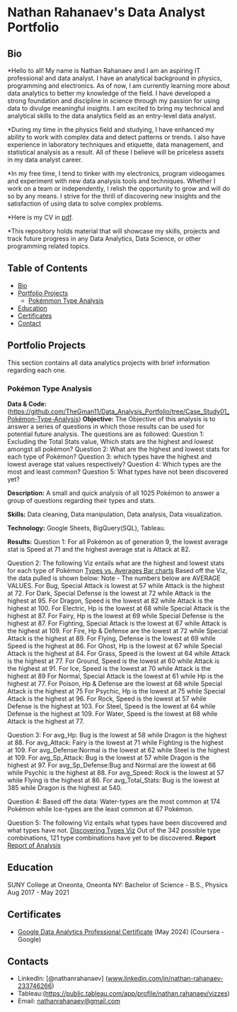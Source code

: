 # Nathan Rahanaev's Data Analyst Portfolio
## Bio
*Hello to all! My name is Nathan Rahanaev and I am an aspiring IT professional and data analyst. I have an analytical background in physics, programming and electronics. As of now, I am currently learning more about data analytics to better my knowledge of the field. I have developed a strong foundation and discipline in science through my passion for using data to divulge meaningful insights. I am excited to bring my technical and analytical skills to the data analytics field as an entry-level data analyst. 

*During my time in the physics field and studying, I have enhanced my ability to work with complex data and detect patterns or trends. I also have experience in laboratory techniques and etiquette, data management, and statistical analysis as a result. All of these I believe will be priceless assets in my data analyst career.

*In my free time, I tend to tinker with my electronics, program videogames and experiment with new data analysis tools and techniques. Whether I work on a team or independently, I relish the opportunity to grow and will do so by any means. I strive for the thrill of discovering new insights and the satisfaction of using data to solve complex problems.

*Here is my CV in [pdf](https://github.com/TheGman11/Data_Analysis_Portfolio/blob/main/Nathan%20Rahanaev%20CV.pdf).

*This repository holds material that will showcase my skills, projects and track future progress in any Data Analytics, Data Science, or other programming related topics.

## Table of Contents
- [Bio](https://github.com/TheGman11/Data_Analysis_Portfolio/blob/main/README.md#Bio)
- [Portfolio Projects](https://github.com/TheGman11/Data_Analysis_Portfolio/blob/main/README.md#portfolio-projects)
	- [Pokémmon Type Analysis](https://github.com/TheGman11/Data_Analysis_Portfolio#Pok%C3%A9mon_Type_Analysis)
- [Education](https://github.com/TheGman11/Data_Analysis_Portfolio/blob/main/README.md#Education)
- [Certificates](https://github.com/TheGman11/Data_Analysis_Portfolio/blob/main/README.md#Certificates)
- [Contact](https://github.com/TheGman11/Data_Analysis_Portfolio/blob/main/README.md#Contact)

## Portfolio Projects
This section contains all data analytics projects with brief information regarding each one.

### Pokémon Type Analysis
**Data & Code:** 
(https://github.com/TheGman11/Data_Analysis_Portfolio/tree/Case_Study01_Pokémon-Type-Analysis)
**Objective:** 
The Objective of this analysis is to answer a series of questions in which those results can be used for potential future analysis. The questions are as followed:
Question 1: Excluding the Total Stats value, Which stats are the highest and lowest amongst all pokémon?
Question 2: What are the highest and lowest stats for each type of Pokémon?
Question 3: which types have the highest and lowest average stat values respectively?
Question 4: Which types are the most and least common?
Question 5: What types have not been discovered yet?

**Description:** 
A small and quick analysis of all 1025 Pokémon to answer a group of questions regarding their types and stats.

**Skills:** 
Data cleaning,  Data manipulation, Data analysis, Data visualization.

**Technology:** 
Google Sheets, BigQuery(SQL), Tableau.

**Results:** 
Question 1:
For all Pokémon as of generation 9, the lowest average stat is Speed at 71 and the highest average stat is Attack at 82. 

Question 2:
The following Viz entails what are the highest and lowest stats for each type of Pokémon
[Types vs. Averages Bar charts](https://public.tableau.com/app/profile/nathan.rahanaev/viz/Typevs_AverageStats/Sheet1)
Based off the Viz, the data pulled is shown below:
Note - The numbers below are AVERAGE VALUES.
	For Bug, Special Attack is lowest at 57 while Attack is the highest at 72.
	For Dark, Special Defense is the lowest at 72 while Attack is the highest at 95.
	For Dragon, Speed is the lowest at 82 while Attack is the highest at 100.
	For Electric, Hp is the lowest at 68 while Special Attack is the highest at 87.
	For Fairy,  Hp is the lowest at 69 while Special Defense is the highest at 87.
	For Fighting, Special Attack is the lowest at 67 while Attack is the highest at 109.
	For Fire, Hp & Defense are the lowest at 72 while Special Attack is the highest at 89.
	For Flying, Defense is the lowest at 69 while Speed is the highest at 86.
	For Ghost, Hp is the lowest at 67 while Special Attack is the highest at 84.
	For Grass, Speed is the lowest at 64 while Attack is the highest at 77.
	For Ground, Speed is the lowest at 60 while Attack is the highest at 91.
	For Ice, Speed is the lowest at 70 while Attack is the highest at 89
	For Normal, Special Attack is the lowest at 61 while Hp is the highest at 77.
	For Poison, Hp & Defense are the lowest at 68 while Special Attack is the highest at 75
	For Psychic, Hp is the lowest at 75 while Special Attack is the highest at 96.
	For Rock, Speed is the lowest at 57 while Defense is the highest at 103.
	For Steel, Speed is the lowest at 64 while Defense is the highest at 109.
	For Water, Speed is the lowest at 68 while Attack is the highest at 77.

Question 3:
	For avg_Hp: Bug is the lowest at 58 while Dragon is the highest at 88.
	For avg_Attack: Fairy is the lowest at 71 while Fighting is the highest at 109.
	For avg_Defense:Normal is the lowest at 62 while Steel is the highest at 109.
	For avg_Sp_Attack: Bug is the lowest at 57 while Dragon is the highest at 97.
	For avg_Sp_Defense:Bug and Normal are the lowest at 66 while Psychic is the highest at 88.
	For avg_Speed: Rock is the lowest at 57 while Flying is the highest at 86.
	For avg_Total_Stats: Bug is the lowest at 385 while Dragon is the highest at 540.

Question 4: 
	Based off the data:
		Water-types are the most common at 174 Pokémon while Ice-types are the least common at 67 Pokémon.

Question 5:
	The following Viz entails what types have been discovered and what types have not.
	[Discovering Types Viz](https://public.tableau.com/app/profile/nathan.rahanaev/viz/Discovered_Types_Viz/Sheet1)
	Out of the 342 possible type combinations, 121 type combinations have yet to be discovered.
**Report**
[Report of Analysis](https://github.com/TheGman11/Data_Analysis_Portfolio/blob/Case_Study01_Pok%C3%A9mon-Type-Analysis/Pokemon_Types_Report.txt)

## Education
SUNY College at Oneonta, Oneonta NY: 
Bachelor of Science - B.S., Physics
Aug 2017 - May 2021

## Certificates
- [Google Data Analytics Professional Certificate](https://coursera.org/share/66927849924a65d0a3fa10ec1cfe3419) (May 2024) (Coursera - Google)

## Contacts
- LinkedIn: [@nathanrahanaev] (www.linkedin.com/in/nathan-rahanaev-233746266)
- Tableau:(https://public.tableau.com/app/profile/nathan.rahanaev/vizzes)
- Email: nathanrahanaev@gmail.com
